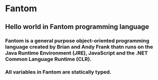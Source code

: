 # Fantom
## Hello world in Fantom programming language

### Fantom is a general purpose object-oriented programming language created by Brian and Andy Frank thatn runs on the Java Runtime Environment (JRE), JavaScript and the .NET Common Language Runtime (CLR).

### All variables in Fantom are statically typed.